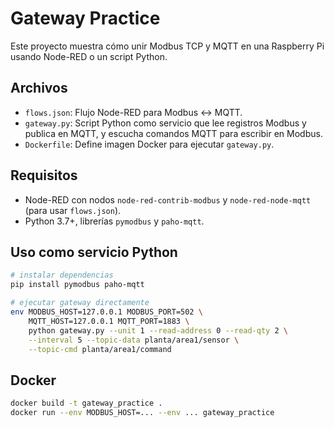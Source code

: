 # Gateway Practice

Este proyecto muestra cómo unir Modbus TCP y MQTT en una Raspberry Pi usando Node-RED o un script Python.

## Archivos

- `flows.json`: Flujo Node-RED para Modbus <-> MQTT.
- `gateway.py`: Script Python como servicio que lee registros Modbus y publica en MQTT, y escucha comandos MQTT para escribir en Modbus.
- `Dockerfile`: Define imagen Docker para ejecutar `gateway.py`.

## Requisitos

- Node-RED con nodos `node-red-contrib-modbus` y `node-red-node-mqtt` (para usar `flows.json`).
- Python 3.7+, librerías `pymodbus` y `paho-mqtt`.

## Uso como servicio Python

```bash
# instalar dependencias
pip install pymodbus paho-mqtt

# ejecutar gateway directamente
env MODBUS_HOST=127.0.0.1 MODBUS_PORT=502 \
    MQTT_HOST=127.0.0.1 MQTT_PORT=1883 \
    python gateway.py --unit 1 --read-address 0 --read-qty 2 \
    --interval 5 --topic-data planta/area1/sensor \
    --topic-cmd planta/area1/command
```

## Docker

```bash
docker build -t gateway_practice .
docker run --env MODBUS_HOST=... --env ... gateway_practice
```
